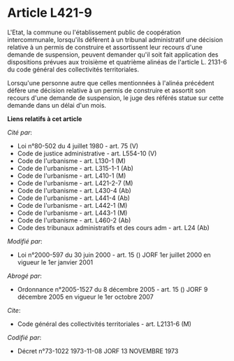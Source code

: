 # Article L421-9

L'Etat, la commune ou l'établissement public de coopération intercommunale, lorsqu'ils défèrent à un tribunal administratif
une décision relative à un permis de construire et assortissent leur recours d'une demande de suspension, peuvent demander
qu'il soit fait application des dispositions prévues aux troisième et quatrième alinéas de l'article L. 2131-6 du code
général des collectivités territoriales.

Lorsqu'une personne autre que celles mentionnées à l'alinéa précédent défère une décision relative à un permis de construire
et assortit son recours d'une demande de suspension, le juge des référés statue sur cette demande dans un délai d'un mois.

**Liens relatifs à cet article**

_Cité par_:

  - Loi n°80-502 du 4 juillet 1980 - art. 75 (V)
  - Code de justice administrative - art. L554-10 (V)
  - Code de l'urbanisme - art. L130-1 (M)
  - Code de l'urbanisme - art. L315-1-1 (Ab)
  - Code de l'urbanisme - art. L410-1 (M)
  - Code de l'urbanisme - art. L421-2-7 (M)
  - Code de l'urbanisme - art. L430-4 (Ab)
  - Code de l'urbanisme - art. L441-4 (Ab)
  - Code de l'urbanisme - art. L442-1 (M)
  - Code de l'urbanisme - art. L443-1 (M)
  - Code de l'urbanisme - art. L460-2 (Ab)
  - Code des tribunaux administratifs et des cours adm - art. L24 (Ab)

_Modifié par_:

  - Loi n°2000-597 du 30 juin 2000 - art. 15 () JORF 1er juillet 2000 en vigueur le 1er janvier 2001

_Abrogé par_:

  - Ordonnance n°2005-1527 du 8 décembre 2005 - art. 15 () JORF 9 décembre 2005 en vigueur le 1er octobre 2007

_Cite_:

  - Code général des collectivités territoriales - art. L2131-6 (M)

_Codifié par_:

  - Décret n°73-1022 1973-11-08 JORF 13 NOVEMBRE 1973
